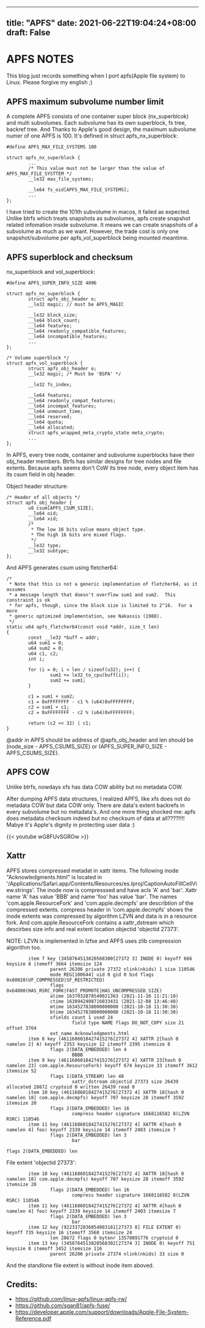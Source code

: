 
---
title: "APFS"
date: 2021-06-22T19:04:24+08:00
draft: False
---


# APFS NOTES
This blog just records something when I port apfs(Apple file system) to Linux.
Please forgive my english ;)


## APFS maximum subvolume number limit

A complete APFS consists of one container super block (nx_superblcok) and multi
subvolumes.
Each subvolume has its own superblock, fs tree, backref tree.
And Thanks to Apple's good design, the maximum subvolume numer of one APFS is
100. It's defined in struct apfs_nx_superblock:

```
#define APFS_MAX_FILE_SYSTEMS 100

struct apfs_nx_superblock {
        ...
        /* This value must not be larger than the value of APFS_MAX_FILE_SYSTTEM */
        __le32 max_file_systems;
    
        __le64 fs_oid[APFS_MAX_FILE_SYSTEMS];
        ...
};
```

I have tried to create the 101th subvolume in macos, it failed as expected.
Unlike btrfs which treats snapshots as subvolumes, apfs create snapshot related
infomation inside subvolume. It means we can create snapshots of a subvolume 
as much as we want. However, the trade cost is only one snapshot/subvolume per
apfs_vol_superblock being mounted meantime.

## APFS superblock and checksum

nx_superblock and vol_superblock:
```
#define APFS_SUPER_INFO_SIZE 4096

struct apfs_nx_superblock {
        struct apfs_obj_header o;
        __le32 magic; // must be APFS_MAGIC
        
        __le32 block_size;
        __le64 block_count;
        __le64 features;
        __le64 readonly_compatible_features;
        __le64 incompatible_features;
        ...
};

/* Volume superblock */
struct apfs_vol_superblock {
        struct apfs_obj_header o;
        __le32 magic; /* Must be 'BSPA' */
        
        __le32 fs_index;

        __le64 features;
        __le64 readonly_compat_features;
        __le64 incompat_features;
        __le64 unmount_time;
        __le64 reserved;
        __le64 quota;
        __le64 allocated;
        struct apfs_wrapped_meta_crypto_state meta_crypto;
        ...
};
```

In APFS, every tree node, container and subvolume superblocks have their
obj_header members. Btrfs has similar designs for tree nodes and file extents.
Because apfs seems don't CoW its tree node, every object item has its csum field
in obj header.

Object header structure:

```
/* Header of all objects */
struct apfs_obj_header {
        u8 csum[APFS_CSUM_SIZE];
        __le64 oid;
        __le64 xid;
        /*
         * The low 16 bits value means object type.
         * The high 16 bits are mixed flags.
         */
        __le32 type;
        __le32 subtype;
};
```

And APFS generates csum using fletcher64:
```
/*
 * Note that this is not a generic implementation of fletcher64, as it assumes
 * a message length that doesn't overflow sum1 and sum2.  This constraint is ok
 * for apfs, though, since the block size is limited to 2^16.  For a more
 * generic optimized implementation, see Nakassis (1988).
 */
static u64 apfs_fletcher64(const void *addr, size_t len)
{
        const __le32 *buff = addr;
        u64 sum1 = 0;
        u64 sum2 = 0;
        u64 c1, c2;
        int i;

        for (i = 0; i < len / sizeof(u32); i++) {
                sum1 += le32_to_cpu(buff[i]);
                sum2 += sum1;
        }

        c1 = sum1 + sum2;
        c1 = 0xFFFFFFFF - c1 % (u64)0xFFFFFFFF;
        c2 = sum1 + c1;
        c2 = 0xFFFFFFFF - c2 % (u64)0xFFFFFFFF;

        return (c2 << 32) | c1;
}
```
@addr in APFS should be address of @apfs_obj_header and len should 
be (node_size - APFS_CSUMS_SIZE) or (APFS_SUPER_INFO_SIZE - APFS_CSUMS_SIZE).


## APFS COW

Unlike btrfs, nowdays xfs has data COW ability but no metadata COW.

After dumping APFS data structures, I realized APFS, like xfs does not do
metadata COW but data COW only. There are data's extent backrefs in every
subvolume but no metadata's.
And one more thing shocked me: apfs does metadata checksum indeed but no checksum
of data at all????!!!! Mabye it's Apple's dignity in protecting user data :)

{{< youtube wG8FUvSGROw >}}

## Xattr

APFS stores compressed metadat in xattr items.
The following inode "Acknowledgments.html" is located in '/Applications/Safari.app/Contents/Resources/es.lproj/CaptionAutoFillCellView.strings'.
The inode now is compresssed and have acls 'A' and 'bar'. Xattr name 'A' has value 'BBB' and name 'foo' has value 'bar'.
The names 'com.apple.ResourceFork' and 'com.apple.decmpfs' are describtion of the compressed extents.
compress header in 'com.apple.decmpfs' shows the inode extents was compressed by algorithm LZVN and data is in a resource fork.
And com.apple.ResourceFork contains a xattr_dstream which descirbes size info and real extent location objectid 'objectid 27373'.

NOTE: LZVN is implemented in lzfse and APFS uses zlib compression algorithm too.

```
        item 7 key (3458764513820568300[27372 3] INODE 0) keyoff 666 keysize 8 itemoff 3664 itemsize 124
                parent 26206 private 27372 nlink(nkids) 1 size 110546
                mode REG[100644] uid 0 gid 0 bsd flags 0x80020(UF_COMPRESSED|SF_RESTRICTED)
                flags 0x64000(HAS_RSRC_FORK|FAST_PROMOTE|HAS_UNCOMPRESSED_SIZE)
                atime 1637032878540021363 (2021-11-16 11:21:18)
                ctime 1638942408716033431 (2021-12-08 13:46:48)
                mtime 1634527838000000000 (2021-10-18 11:30:38)
                btime 1634527838000000000 (2021-10-18 11:30:38)
                xfields count 1 used 24
                        field type NAME flags DO_NOT_COPY size 21 offset 3764
                ext_name Acknowledgments.html
        item 8 key (4611686018427415276[27372 4] XATTR 2[hash 0 namelen 2] A) keyoff 2353 keysize 12 itemoff 2395 itemsize 8
                flags 2(DATA_EMBEDDED) len 4
                        BBBB
        item 9 key (4611686018427415276[27372 4] XATTR 23[hash 0 namelen 23] com.apple.ResourceFork) keyoff 674 keysize 33 itemoff 3612 itemsize 52
                flags 1(DATA_STREAM) len 48
                        xattr_dstream objectid 27373 size 26439 allocated 28672 cryptoid 0 written 26439 read 0
        item 10 key (4611686018427415276[27372 4] XATTR 18[hash 0 namelen 18] com.apple.decmpfs) keyoff 707 keysize 28 itemoff 3592 itemsize 20
                flags 2(DATA_EMBEDDED) len 16
                        compress header signature 1668116582 8(LZVN RSRC) 110546
        item 11 key (4611686018427415276[27372 4] XATTR 4[hash 0 namelen 4] foo) keyoff 2339 keysize 14 itemoff 2403 itemsize 7
                flags 2(DATA_EMBEDDED) len 3
                        bar
                                                                                                                                                                                                                                                                                                                                                        flags 2(DATA_EMBEDDED) len
```

File extent 'objectid 27373':
```
        item 10 key (4611686018427415276[27372 4] XATTR 18[hash 0 namelen 18] com.apple.decmpfs) keyoff 707 keysize 28 itemoff 3592 itemsize 20
                flags 2(DATA_EMBEDDED) len 16
                        compress header signature 1668116582 8(LZVN RSRC) 110546
        item 11 key (4611686018427415276[27372 4] XATTR 4[hash 0 namelen 4] foo) keyoff 2339 keysize 14 itemoff 2403 itemsize 7
                flags 2(DATA_EMBEDDED) len 3
                        bar
        item 12 key (9223372036854803181[27373 8] FILE EXTENT 0) keyoff 735 keysize 16 itemoff 3568 itemsize 24
                len 28672 flags 0 bytenr 13570891776 cryptoid 0
        item 13 key (3458764513820568302[27374 3] INODE 0) keyoff 751 keysize 8 itemoff 3452 itemsize 116
                parent 26206 private 27374 nlink(nkids) 33 size 0
```

And the standlone file extent is without inode item aboved.

## Credits:

* https://github.com/linux-apfs/linux-apfs-rw/
* https://github.com/sgan81/apfs-fuse/
* https://developer.apple.com/support/downloads/Apple-File-System-Reference.pdf
